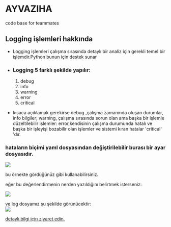 # AYVAZIHA
code base for teammates

## Logging işlemleri hakkında
- Logging işlemleri çalışma sırasında detaylı bir analiz için gerekli temel bir işlemdir.Python bunun için destek sunar
- ### Logging 5 farklı şekilde yapılır:
  1) debug
  2) info
  3) warning
  4) error 
  5) critical
 
 - kısaca açıklamak gerekirse debug ,çalışma zamanında oluşan durumlar, info bilgiler; warning, çalışma sırasında sorun olan ama başka bir işlemle düzeltilebilir işlemler:
  error,kendisinin çalışma durumunda hatalı ve başka bir işleyişi bozabilir olan işlemler ve sistemi kıran hatalar 'critical' 'dır.

### hataların biçimi yaml dosyasından değiştirilebilir burası bir ayar dosyasıdır.

![](images/log_class_photo.jpeg)

bu örnekte gördüğünüz gibi kullanabilirsiniz.

eğer bu değerlendirmenin nerden yazıldığını belirtmek isterseniz:<br>

![](images/log_class_logger_name.jpeg)

ve log dosyamız şu şekilde görünücektir:
<br>
![](images/log2.jpeg)

[detaylı bilgi için ziyaret edin.](https://docs.python.org/3/howto/logging.html#logging-variable-data)
  
